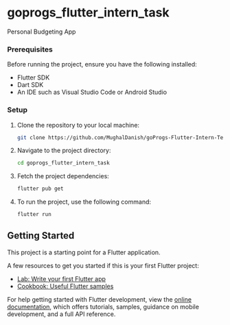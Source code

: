 # goprogs_flutter_intern_task

Personal Budgeting App

### Prerequisites

Before running the project, ensure you have the following installed:
- Flutter SDK
- Dart SDK
- An IDE such as Visual Studio Code or Android Studio

### Setup

1. Clone the repository to your local machine:
   ```sh
   git clone https://github.com/MughalDanish/goProgs-Flutter-Intern-Technical-Task
2. Navigate to the project directory:
    ```sh
    cd goprogs_flutter_intern_task
3. Fetch the project dependencies:
   ```sh
   flutter pub get
4. To run the project, use the following command:
   ```sh
   flutter run

## Getting Started

This project is a starting point for a Flutter application.

A few resources to get you started if this is your first Flutter project:

- [Lab: Write your first Flutter app](https://docs.flutter.dev/get-started/codelab)
- [Cookbook: Useful Flutter samples](https://docs.flutter.dev/cookbook)

For help getting started with Flutter development, view the
[online documentation](https://docs.flutter.dev/), which offers tutorials,
samples, guidance on mobile development, and a full API reference.
